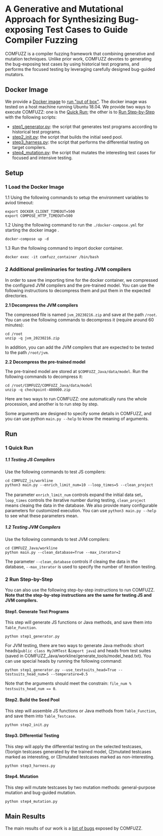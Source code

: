 # A Generative and Mutational Approach for Synthesizing Bug-exposing Test Cases to Guide Compiler Fuzzing

COMFUZZ is a compiler fuzzing framework that combining generative and mutation techniques. Unlike prior work, COMFUZZ devotes to generating the bug-exposing test cases by using historical test programs, and performs the focused testing by leveraging carefully designed bug-guided mutators.


## Docker Image

We provide a [Docker image](https://zenodo.org/record/7602317) to [run "out of box"](#run). The docker image was tested on a host machine running Ubuntu 18.04.
We provide two ways to execute COMFUZZ: one is the [Quick Run](#1-quick-run); the other is to [Run Step-by-Step](#2-run-step-by-step) with the following scripts:

* [step1_generator.py](): the script that generates test programs according to historical test programs.
* [step2_init.py](): the script that builds the initial seed pool.
* [step3_harness.py](): the script that performs the differential testing on target compilers.
* [step4_mutation.py](): the script that mutates the interesting test cases for focused and intensive testing.


## Setup

### 1 Load the Docker Image

1.1 Using the following commands to setup the environment variables to aviod timeout:

```
export DOCKER_CLIENT_TIMEOUT=500
export COMPOSE_HTTP_TIMEOUT=500
```

1.2 Using the following command to run the ```./docker-compose.yml``` for starting the docker image .

```
docker-compose up -d
```

1.3 Run the following command to import docker container.

```
docker exec -it comfuzz_container /bin/bash
```


### 2 Additional preliminaries for testing JVM compilers
In order to save the importing time for the docker container, we compressed the configured JVM compilers and the pre-trained model. You can use the following instructions to decompress them and put them in the expected directories.

**2.1 Decompress the JVM compilers** 

The compressed file is named ```jvm_20230216.zip``` and save at the path ```/root```. You can use the following commands to decompress it (require around 60 minutes):

```
cd /root
unzip -q jvm_20230216.zip
```

In addition, you can add the JVM compilers that are expected to be tested to the path `/root/jvm`. 


**2.2 Decompress the pre-trained model** 

The pre-trained model are stored at `$COMFUZZ_Java/data/model`. Run the following commands to decompress it:

```
cd /root/COMFUZZ/COMFUZZ_Java/data/model
unzip -q checkpoint-400000.zip
```

Here are two ways to run COMFUZZ: one automatically runs the whole procession, and another is to run step by step.

Some arguments are designed to specify some details in COMFUZZ, and you can use python `main.py --help` to know the meaning of arguments.

## Run


### 1 Quick Run

##### 1.1 Testing JS Compilers

Use the following commands to test JS compilers:

```
cd COMFUZZ_js/workline
python3 main.py --enrich_limit_num=10 --loop_times=5 --clean_project
```

The parameter `enrich_limit_num` controls expand the initial data set， `loop_times` controls the iterative number during testing, `clean_project` means cleaing the data in the database. We also provide many configurable parameters for customized execution. You can use `python3 main.py --help` to see what these parameters mean.


##### 1.2 Testing JVM Compilers
Use the following commands to test JVM compilers:

```
cd COMFUZZ_Java/workline
python main.py --clean_database=True --max_iterator=2
```

The parameter `--clean_database` controls if cleaing the data in the database, `--max_iterator` is used to specify the number of iteration testing.


### 2 Run Step-by-Step

You can also use the following step-by-step instructions to run COMFUZZ. **Note that the step-by-step instructions are the same for testing JS and JVM compilers.**

#### Step1. Generate Test Programs

This step will generate JS functions or Java methods, and save them into `Table_Function`.

```
python step1_generator.py
```

For JVM testing, there are two ways to generate Java methods: short heads(`public class MyJVMTest` &`import java`) and heads from test suites (saved in COMFUZZ_Java/workline/generate_tools/model_head.txt).
You can use special heads by running the following command:

```
python step1_generator.py --use_testsuits_head=True --testsuits_head_num=5 --temperature=0.5
```

Note that the arguments should meet the constrain: `file_num % testsuits_head_num == 0`.

#### Step2. Build the Seed Pool

This step will assemble JS functions or Java methods from `Table_Function`, and save them into `Table_Testcase`.

```
python step2_init.py
```

#### Step3. Differential Testing

This step will apply the differential testing on the selected testcases, (1)origin testcases generated by the trained model, (2)mutated testcases marked as interesting, or (3)mutated testcases marked as non-interesting.

```
python step3_harness.py
```

#### Step4. Mutation

This step will mutate testcases by two mutation methods: general-purpose mutation and bug-guided mutation.

```
python step4_mutation.py
```

## Main Results
The main results of our work is a [list of bugs](https://github.com/NWU-NISL-Fuzzing/COMFUZZ/blob/main/docs/Bug-List.md) exposed by COMFUZZ.
